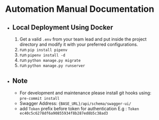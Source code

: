 # Automation Manual Documentation

* ## Local Deployment Using Docker

    1. Get a valid `.env` from your team lead and put inside the project directory and modify it with your preferred
       configurations.
    2. run `pip install pipenv`
    3. run `pipenv install -d`
    4. run `python manage.py migrate`
    5. run `python manage.py runserver`

* ## Note

    * For development and maintenance please install git hooks using: `pre-commit install`
    * Swagger Address: `{BASE_URL}/api/schema/swagger-ui/`
    * add `Token` prefix before token for authentication E.g : `Token ec40c5c6278df6a90855934f8b287ed8b5c38ad3`
